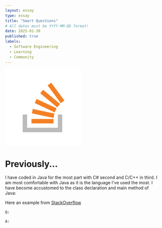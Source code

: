 ```yaml
---
layout: essay
type: essay
title: "Smart Questions"
# All dates must be YYYY-MM-DD format!
date: 2025-01-30
published: true
labels:
  - Software Engineering
  - Learning
  - Community
---
```


<img width="250px" class="rounded float-start pe-4" src="../img/reflec-smartQs/stackOverflow_essayPic.png">


# Previously...
I have coded in Java for the most part with C# second and C/C++ in third. I am most comfortable with Java as it is the language I've used the most. I have become accustomed to the class declaration and main method of Java:


Here an example from [StackOverflow](https://stackoverflow.com/questions/79347608/why-does-a-a-x-i-i-and-a-x-i-i-return-two-different-results)
```
Q:
```

```
A:
```
